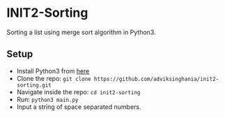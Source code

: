 # INIT2-Sorting

Sorting a list using merge sort algorithm in Python3.

## Setup

- Install Python3 from [here](https://www.python.org)
- Clone the repo: `git clone https://github.com/adviksinghania/init2-sorting.git`
- Navigate inside the repo: `cd init2-sorting`
- Run: `python3 main.py`
- Input a string of space separated numbers.
